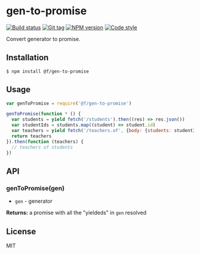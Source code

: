 
# gen-to-promise

[![Build status][travis-image]][travis-url]
[![Git tag][git-image]][git-url]
[![NPM version][npm-image]][npm-url]
[![Code style][standard-image]][standard-url]

Convert generator to promise.

## Installation

    $ npm install @f/gen-to-promise

## Usage

```js
var genToPromise = require('@f/gen-to-promise')

genToPromise(function * () {
  var students = yield fetch('/students').then((res) => res.json())
  var studentIds = students.map((student) => student.id)
  var teachers = yield fetch('/teachers.of', {body: {students: studentIds}}).then((res) => res.json())
  return teachers
}).then(function (teachers) {
  // teachers of students
})

```

## API

### genToPromise(gen)

- `gen` - generator

**Returns:** a promise with all the "yieldeds" in `gen` resolved

## License

MIT

[travis-image]: https://img.shields.io/travis/micro-js/gen-to-promise.svg?style=flat-square
[travis-url]: https://travis-ci.org/micro-js/gen-to-promise
[git-image]: https://img.shields.io/github/tag/micro-js/gen-to-promise.svg
[git-url]: https://github.com/micro-js/gen-to-promise
[standard-image]: https://img.shields.io/badge/code%20style-standard-brightgreen.svg?style=flat
[standard-url]: https://github.com/feross/standard
[npm-image]: https://img.shields.io/npm/v/@f/gen-to-promise.svg?style=flat-square
[npm-url]: https://npmjs.org/package/@f/gen-to-promise
